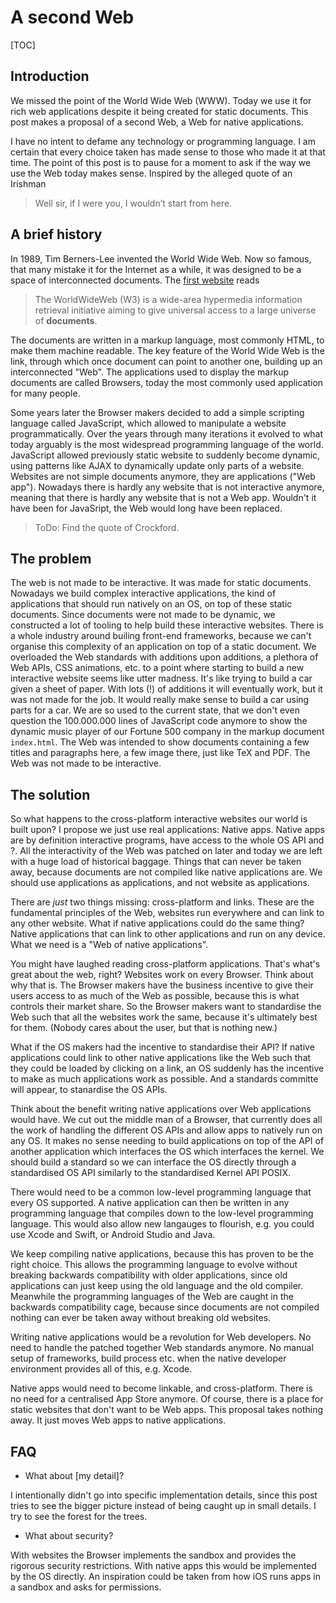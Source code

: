 # A second Web

[TOC]



## Introduction

We missed the point of the World Wide Web (WWW). Today we use it for rich web applications despite it being created for static documents. This post makes a proposal of a second Web, a Web for native applications.

I have no intent to defame any technology or programming language. I am certain that every choice taken has made sense to those who made it at that time. The point of this post is to pause for a moment to ask if the way we use the Web today makes sense. Inspired by the alleged quote of an Irishman

> Well sir, if I were you, I wouldn’t start from here.



## A brief history

In 1989, Tim Berners-Lee invented the World Wide Web. Now so famous, that many mistake it for the Internet as a while, it was designed to be a space of interconnected documents. The [first website](http://info.cern.ch/hypertext/WWW/TheProject.html) reads

> The WorldWideWeb (W3) is a wide-area hypermedia information retrieval initiative aiming to give universal access to a large universe of **documents**.

The documents are written in a markup language, most commonly HTML, to make them machine readable. The key feature of the World Wide Web is the link, through which once document can point to another one, building up an interconnected "Web". The applications used to display the markup documents are called Browsers, today the most commonly used application for many people.

Some years later the Browser makers decided to add a simple scripting language called JavaScript, which allowed to manipulate a website programmatically. Over the years through many iterations it evolved to what today arguably is the most widespread programming language of the world. JavaScript allowed previously static website to suddenly become dynamic, using patterns like AJAX to dynamically update only parts of a website. Websites are not simple documents anymore, they are applications ("Web app"). Nowadays there is hardly any website that is not interactive anymore, meaning that there is hardly any website that is not a Web app. Wouldn't it have been for JavaSript, the Web would long have been replaced.

> ToDo: Find the quote of Crockford.



## The problem

The web is not made to be interactive. It was made for static documents. Nowadays we build complex interactive applications, the kind of applications that should run natively on an OS, on top of these static documents. Since documents were not made to be dynamic, we constructed a lot of tooling to help build these interactive websites. There is a whole industry around builing front-end frameworks, because we can't organise this complexity of an application on top of a static document. We overloaded the Web standards with additions upon additions, a plethora of Web APIs, CSS animations, etc. to a point where starting to build a new interactive website seems like utter madness. It's like trying to build a car given a sheet of paper. With lots (!) of additions it will eventually work, but it was not made for the job. It would really make sense to build a car using parts for a car. We are so used to the current state, that we don't even question the 100.000.000 lines of JavaScript code anymore to show the dynamic music player of our Fortune 500 company in the markup document `index.html`. The Web was intended to show documents containing a few titles and paragraphs here, a few image there, just like TeX and PDF. The Web was not made to be interactive.



## The solution

So what happens to the cross-platform interactive websites our world is built upon? I propose we just use real applications: Native apps. Native apps are by definition interactive programs, have access to the whole OS API and ?. All the interactivity of the Web was patched on later and today we are left with a huge load of historical baggage. Things that can never be taken away, because documents are not compiled like native applications are. We should use applications as applications, and not website as applications.

There are _just_ two things missing: cross-platform and links. These are the fundamental principles of the Web, websites run everywhere and can link to any other website. What if native applications could do the same thing? Native applications that can link to other applications and run on any device. What we need is a "Web of native applications".

You might have laughed reading cross-platform applications. That's what's great about the web, right? Websites work on every Browser. Think about why that is. The Browser makers have the business incentive to give their users access to as much of the Web as possible, because this is what controls their market share. So the Browser makers want to standardise the Web such that all the websites work the same, because it's ultimately best for them. (Nobody cares about the user, but that is nothing new.)

What if the OS makers had the incentive to standardise their API? If native applications could link to other native applications like the Web such that they could be loaded by clicking on a link, an OS suddenly has the incentive to make as much applications work as possible. And a standards committe will appear, to stanardise the OS APIs.

Think about the benefit writing native applications over Web applications would have. We cut out the middle man of a Browser, that currently does all the work of handling the different OS APIs and allow apps to natively run on any OS. It makes no sense needing to build applications on top of the API of another application which interfaces the OS which interfaces the kernel. We should build a standard so we can interface the OS directly through a standardised OS API similarly to the standardised Kernel API POSIX.

There would need to be a common low-level programming language that every OS supported. A native application can then be written in any programming language that compiles down to the low-level programming language. This would also allow new langauges to flourish, e.g. you could use Xcode and Swift, or Android Studio and Java.

We keep compiling native applications, because this has proven to be the right choice. This allows the programming language to evolve without breaking backwards compatibility with older applications, since old applications can just keep using the old language and the old compiler. Meanwhile the programming languages of the Web are caught in the backwards compatibility cage, because since documents are not compiled nothing can ever be taken away without breaking old websites.

Writing native applications would be a revolution for Web developers. No need to handle the patched together Web standards anymore. No manual setup of frameworks, build process etc. when the native developer environment provides all of this, e.g. Xcode.

Native apps would need to become linkable, and cross-platform. There is no need for a centralised App Store anymore. Of course, there is a place for static websites that don't want to be Web apps. This proposal takes nothing away. It just moves Web apps to native applications.



## FAQ

- What about [my detail]?

I intentionally didn't go into specific implementation details, since this post tries to see the bigger picture instead of being caught up in small details. I try to see the forest for the trees.

- What about security?

With websites the Browser implements the sandbox and provides the rigorous security restrictions. With native apps this would be implemented by the OS directly. An inspiration could be taken from how iOS runs apps in a sandbox and asks for permissions.